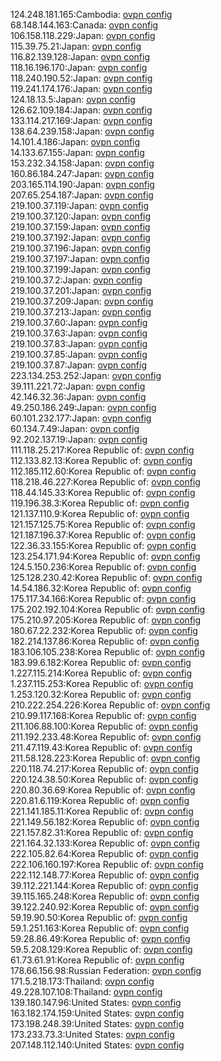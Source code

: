 124.248.181.165:Cambodia: [ovpn config](vpn/124_248_181_165.ovpn)  
68.148.144.163:Canada: [ovpn config](vpn/68_148_144_163.ovpn)  
106.158.118.229:Japan: [ovpn config](vpn/106_158_118_229.ovpn)  
115.39.75.21:Japan: [ovpn config](vpn/115_39_75_21.ovpn)  
116.82.139.128:Japan: [ovpn config](vpn/116_82_139_128.ovpn)  
118.16.196.170:Japan: [ovpn config](vpn/118_16_196_170.ovpn)  
118.240.190.52:Japan: [ovpn config](vpn/118_240_190_52.ovpn)  
119.241.174.176:Japan: [ovpn config](vpn/119_241_174_176.ovpn)  
124.18.13.5:Japan: [ovpn config](vpn/124_18_13_5.ovpn)  
126.62.109.184:Japan: [ovpn config](vpn/126_62_109_184.ovpn)  
133.114.217.169:Japan: [ovpn config](vpn/133_114_217_169.ovpn)  
138.64.239.158:Japan: [ovpn config](vpn/138_64_239_158.ovpn)  
14.101.4.186:Japan: [ovpn config](vpn/14_101_4_186.ovpn)  
14.133.67.155:Japan: [ovpn config](vpn/14_133_67_155.ovpn)  
153.232.34.158:Japan: [ovpn config](vpn/153_232_34_158.ovpn)  
160.86.184.247:Japan: [ovpn config](vpn/160_86_184_247.ovpn)  
203.165.114.190:Japan: [ovpn config](vpn/203_165_114_190.ovpn)  
207.65.254.187:Japan: [ovpn config](vpn/207_65_254_187.ovpn)  
219.100.37.119:Japan: [ovpn config](vpn/219_100_37_119.ovpn)  
219.100.37.120:Japan: [ovpn config](vpn/219_100_37_120.ovpn)  
219.100.37.159:Japan: [ovpn config](vpn/219_100_37_159.ovpn)  
219.100.37.192:Japan: [ovpn config](vpn/219_100_37_192.ovpn)  
219.100.37.196:Japan: [ovpn config](vpn/219_100_37_196.ovpn)  
219.100.37.197:Japan: [ovpn config](vpn/219_100_37_197.ovpn)  
219.100.37.199:Japan: [ovpn config](vpn/219_100_37_199.ovpn)  
219.100.37.2:Japan: [ovpn config](vpn/219_100_37_2.ovpn)  
219.100.37.201:Japan: [ovpn config](vpn/219_100_37_201.ovpn)  
219.100.37.209:Japan: [ovpn config](vpn/219_100_37_209.ovpn)  
219.100.37.213:Japan: [ovpn config](vpn/219_100_37_213.ovpn)  
219.100.37.60:Japan: [ovpn config](vpn/219_100_37_60.ovpn)  
219.100.37.63:Japan: [ovpn config](vpn/219_100_37_63.ovpn)  
219.100.37.83:Japan: [ovpn config](vpn/219_100_37_83.ovpn)  
219.100.37.85:Japan: [ovpn config](vpn/219_100_37_85.ovpn)  
219.100.37.87:Japan: [ovpn config](vpn/219_100_37_87.ovpn)  
223.134.253.252:Japan: [ovpn config](vpn/223_134_253_252.ovpn)  
39.111.221.72:Japan: [ovpn config](vpn/39_111_221_72.ovpn)  
42.146.32.36:Japan: [ovpn config](vpn/42_146_32_36.ovpn)  
49.250.186.249:Japan: [ovpn config](vpn/49_250_186_249.ovpn)  
60.101.232.177:Japan: [ovpn config](vpn/60_101_232_177.ovpn)  
60.134.7.49:Japan: [ovpn config](vpn/60_134_7_49.ovpn)  
92.202.137.19:Japan: [ovpn config](vpn/92_202_137_19.ovpn)  
111.118.25.217:Korea Republic of: [ovpn config](vpn/111_118_25_217.ovpn)  
112.133.82.13:Korea Republic of: [ovpn config](vpn/112_133_82_13.ovpn)  
112.185.112.60:Korea Republic of: [ovpn config](vpn/112_185_112_60.ovpn)  
118.218.46.227:Korea Republic of: [ovpn config](vpn/118_218_46_227.ovpn)  
118.44.145.33:Korea Republic of: [ovpn config](vpn/118_44_145_33.ovpn)  
119.196.38.3:Korea Republic of: [ovpn config](vpn/119_196_38_3.ovpn)  
121.137.110.9:Korea Republic of: [ovpn config](vpn/121_137_110_9.ovpn)  
121.157.125.75:Korea Republic of: [ovpn config](vpn/121_157_125_75.ovpn)  
121.187.196.37:Korea Republic of: [ovpn config](vpn/121_187_196_37.ovpn)  
122.36.33.155:Korea Republic of: [ovpn config](vpn/122_36_33_155.ovpn)  
123.254.171.94:Korea Republic of: [ovpn config](vpn/123_254_171_94.ovpn)  
124.5.150.236:Korea Republic of: [ovpn config](vpn/124_5_150_236.ovpn)  
125.128.230.42:Korea Republic of: [ovpn config](vpn/125_128_230_42.ovpn)  
14.54.186.32:Korea Republic of: [ovpn config](vpn/14_54_186_32.ovpn)  
175.117.34.166:Korea Republic of: [ovpn config](vpn/175_117_34_166.ovpn)  
175.202.192.104:Korea Republic of: [ovpn config](vpn/175_202_192_104.ovpn)  
175.210.97.205:Korea Republic of: [ovpn config](vpn/175_210_97_205.ovpn)  
180.67.22.232:Korea Republic of: [ovpn config](vpn/180_67_22_232.ovpn)  
182.214.137.86:Korea Republic of: [ovpn config](vpn/182_214_137_86.ovpn)  
183.106.105.238:Korea Republic of: [ovpn config](vpn/183_106_105_238.ovpn)  
183.99.6.182:Korea Republic of: [ovpn config](vpn/183_99_6_182.ovpn)  
1.227.115.214:Korea Republic of: [ovpn config](vpn/1_227_115_214.ovpn)  
1.237.115.253:Korea Republic of: [ovpn config](vpn/1_237_115_253.ovpn)  
1.253.120.32:Korea Republic of: [ovpn config](vpn/1_253_120_32.ovpn)  
210.222.254.226:Korea Republic of: [ovpn config](vpn/210_222_254_226.ovpn)  
210.99.117.168:Korea Republic of: [ovpn config](vpn/210_99_117_168.ovpn)  
211.106.88.100:Korea Republic of: [ovpn config](vpn/211_106_88_100.ovpn)  
211.192.233.48:Korea Republic of: [ovpn config](vpn/211_192_233_48.ovpn)  
211.47.119.43:Korea Republic of: [ovpn config](vpn/211_47_119_43.ovpn)  
211.58.128.223:Korea Republic of: [ovpn config](vpn/211_58_128_223.ovpn)  
220.118.74.217:Korea Republic of: [ovpn config](vpn/220_118_74_217.ovpn)  
220.124.38.50:Korea Republic of: [ovpn config](vpn/220_124_38_50.ovpn)  
220.80.36.69:Korea Republic of: [ovpn config](vpn/220_80_36_69.ovpn)  
220.81.6.119:Korea Republic of: [ovpn config](vpn/220_81_6_119.ovpn)  
221.141.185.11:Korea Republic of: [ovpn config](vpn/221_141_185_11.ovpn)  
221.149.56.182:Korea Republic of: [ovpn config](vpn/221_149_56_182.ovpn)  
221.157.82.31:Korea Republic of: [ovpn config](vpn/221_157_82_31.ovpn)  
221.164.32.133:Korea Republic of: [ovpn config](vpn/221_164_32_133.ovpn)  
222.105.82.64:Korea Republic of: [ovpn config](vpn/222_105_82_64.ovpn)  
222.106.160.197:Korea Republic of: [ovpn config](vpn/222_106_160_197.ovpn)  
222.112.148.77:Korea Republic of: [ovpn config](vpn/222_112_148_77.ovpn)  
39.112.221.144:Korea Republic of: [ovpn config](vpn/39_112_221_144.ovpn)  
39.115.165.248:Korea Republic of: [ovpn config](vpn/39_115_165_248.ovpn)  
39.122.240.92:Korea Republic of: [ovpn config](vpn/39_122_240_92.ovpn)  
59.19.90.50:Korea Republic of: [ovpn config](vpn/59_19_90_50.ovpn)  
59.1.251.163:Korea Republic of: [ovpn config](vpn/59_1_251_163.ovpn)  
59.28.86.49:Korea Republic of: [ovpn config](vpn/59_28_86_49.ovpn)  
59.5.208.129:Korea Republic of: [ovpn config](vpn/59_5_208_129.ovpn)  
61.73.61.91:Korea Republic of: [ovpn config](vpn/61_73_61_91.ovpn)  
178.66.156.98:Russian Federation: [ovpn config](vpn/178_66_156_98.ovpn)  
171.5.218.173:Thailand: [ovpn config](vpn/171_5_218_173.ovpn)  
49.228.107.108:Thailand: [ovpn config](vpn/49_228_107_108.ovpn)  
139.180.147.96:United States: [ovpn config](vpn/139_180_147_96.ovpn)  
163.182.174.159:United States: [ovpn config](vpn/163_182_174_159.ovpn)  
173.198.248.39:United States: [ovpn config](vpn/173_198_248_39.ovpn)  
173.233.73.3:United States: [ovpn config](vpn/173_233_73_3.ovpn)  
207.148.112.140:United States: [ovpn config](vpn/207_148_112_140.ovpn)  
